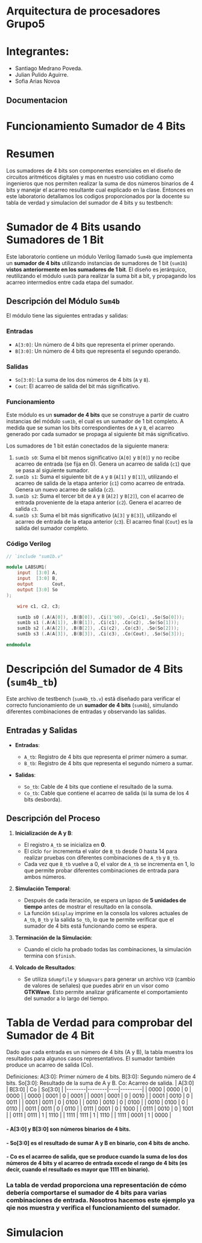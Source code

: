 # Arquitectura de procesadores Grupo5  
# Integrantes:
-  Santiago Medrano Poveda.
- Julian Pulido Aguirre.
- Sofia Arias Novoa
## Documentacion
# Funcionamiento Sumador de 4 Bits
# Resumen
Los sumadores de 4 bits son componentes esenciales en el diseño de circuitos aritméticos digitales y mas en nuestro uso cotidiano como ingenieros que nos permiten realizar la suma de dos números binarios de 4 bits y manejar el acarreo resultante cual explicado en la clase. Entonces en este laboratorio detallamos los codigos proporcionados por la docente su tabla de verdad y simulacion del sumador de 4 bits y su testbench:
# Sumador de 4 Bits usando Sumadores de 1 Bit

Este laboratorio contiene un módulo Verilog llamado `Sum4b` que implementa un **sumador de 4 bits** utilizando instancias de sumadores de 1 bit (`sum1b`) **vistos anteriormente en los sumadores de 1 bit**. El diseño es jerárquico, reutilizando el módulo `sum1b` para realizar la suma bit a bit, y propagando los acarreo intermedios entre cada etapa del sumador.

## Descripción del Módulo `Sum4b`

El módulo tiene las siguientes entradas y salidas:

### Entradas
- `A[3:0]`: Un número de 4 bits que representa el primer operando.
- `B[3:0]`: Un número de 4 bits que representa el segundo operando.

### Salidas
- `So[3:0]`: La suma de los dos números de 4 bits (`A` y `B`).
- `Cout`: El acarreo de salida del bit más significativo.

### Funcionamiento

Este módulo es un **sumador de 4 bits** que se construye a partir de cuatro instancias del módulo `sum1b`, el cual es un sumador de 1 bit completo. A medida que se suman los bits correspondientes de `A` y `B`, el acarreo generado por cada sumador se propaga al siguiente bit más significativo. 

Los sumadores de 1 bit están conectados de la siguiente manera:

1. `sum1b s0`: Suma el bit menos significativo (`A[0]` y `B[0]`) y no recibe acarreo de entrada (se fija en 0). Genera un acarreo de salida (`c1`) que se pasa al siguiente sumador.
2. `sum1b s1`: Suma el siguiente bit de `A` y `B` (`A[1]` y `B[1]`), utilizando el acarreo de salida de la etapa anterior (`c1`) como acarreo de entrada. Genera un nuevo acarreo de salida (`c2`).
3. `sum1b s2`: Suma el tercer bit de `A` y `B` (`A[2]` y `B[2]`), con el acarreo de entrada proveniente de la etapa anterior (`c2`). Genera el acarreo de salida `c3`.
4. `sum1b s3`: Suma el bit más significativo (`A[3]` y `B[3]`), utilizando el acarreo de entrada de la etapa anterior (`c3`). El acarreo final (`Cout`) es la salida del sumador completo.

### Código Verilog

```verilog
// `include "sum1b.v"

module LABSUM1(
    input  [3:0] A,
    input  [3:0] B,
    output       Cout,
    output [3:0] So
);

    wire c1, c2, c3;

    sum1b s0 (.A(A[0]), .B(B[0]), .Ci(1'b0), .Co(c1), .So(So[0]));
    sum1b s1 (.A(A[1]), .B(B[1]), .Ci(c1), .Co(c2), .So(So[1]));
    sum1b s2 (.A(A[2]), .B(B[2]), .Ci(c2), .Co(c3), .So(So[2]));
    sum1b s3 (.A(A[3]), .B(B[3]), .Ci(c3), .Co(Cout), .So(So[3]));

endmodule
```
# Descripción del Sumador de 4 Bits (`sum4b_tb`)

Este archivo de testbench (`sum4b_tb.v`) está diseñado para verificar el correcto funcionamiento de un **sumador de 4 bits** (`sum4b`), simulando diferentes combinaciones de entradas y observando las salidas.

## Entradas y Salidas
- **Entradas**:
  - `A_tb`: Registro de 4 bits que representa el primer número a sumar.
  - `B_tb`: Registro de 4 bits que representa el segundo número a sumar.
  
- **Salidas**:
  - `So_tb`: Cable de 4 bits que contiene el resultado de la suma.
  - `Co_tb`: Cable que contiene el acarreo de salida (si la suma de los 4 bits desborda).

## Descripción del Proceso

1. **Inicialización de A y B**:
   - El registro `A_tb` se inicializa en **0**.
   - El ciclo `for` incrementa el valor de `B_tb` desde 0 hasta 14 para realizar pruebas con diferentes combinaciones de `A_tb` y `B_tb`.
   - Cada vez que `B_tb` vuelve a 0, el valor de `A_tb` se incrementa en 1, lo que permite probar diferentes combinaciones de entrada para ambos números.

2. **Simulación Temporal**:
   - Después de cada iteración, se espera un lapso de **5 unidades de tiempo** antes de mostrar el resultado en la consola.
   - La función `$display` imprime en la consola los valores actuales de `A_tb`, `B_tb` y la salida `So_tb`, lo que te permite verificar que el sumador de 4 bits está funcionando como se espera.

3. **Terminación de la Simulación**:
   - Cuando el ciclo ha probado todas las combinaciones, la simulación termina con `$finish`.

4. **Volcado de Resultados**:
   - Se utiliza `$dumpfile` y `$dumpvars` para generar un archivo `VCD` (cambio de valores de señales) que puedes abrir en un visor como **GTKWave**. Esto permite analizar gráficamente el comportamiento del sumador a lo largo del tiempo.

# Tabla de Verdad para comprobar del Sumador de 4 Bit

Dado que cada entrada es un número de 4 bits (A y B), la tabla muestra los resultados para algunos casos representativos. El sumador también produce un acarreo de salida (Co).

Definiciones:
A[3:0]: Primer número de 4 bits.
B[3:0]: Segundo número de 4 bits.
So[3:0]: Resultado de la suma de A y B.
Co: Acarreo de salida.
| A[3:0] | B[3:0] | Co | So[3:0] |
|--------|--------|----|---------|
| 0000   | 0000   | 0  | 0000    |
| 0000   | 0001   | 0  | 0001    |
| 0001   | 0001   | 0  | 0010    |
| 0001   | 0010   | 0  | 0011    |
| 0001   | 0011   | 0  | 0100    |
| 0010   | 0010   | 0  | 0100    |
| 0010   | 0100   | 0  | 0110    |
| 0011   | 0011   | 0  | 0110    |
| 0111   | 0001   | 0  | 1000    |
| 0111   | 0010   | 0  | 1001    |
| 0111   | 0111   | 1  | 1110    |
| 1111   | 1111   | 1  | 1110    |
| 1111   | 0001   | 1  | 0000    |


#### - A[3:0] y B[3:0] son números binarios de 4 bits.
#### - So[3:0] es el resultado de sumar A y B en binario, con 4 bits de ancho.
#### - Co es el acarreo de salida, que se produce cuando la suma de los dos números de 4 bits y el acarreo de entrada excede el rango de 4 bits (es decir, cuando el resultado es mayor que 1111 en binario).

###  La tabla de verdad proporciona una representación de cómo debería comportarse el sumador de 4 bits para varias combinaciones de entrada. Nosotros hacemos este ejemplo ya qie nos muestra y verifica el funcionamiento del sumador.

# Simulacion